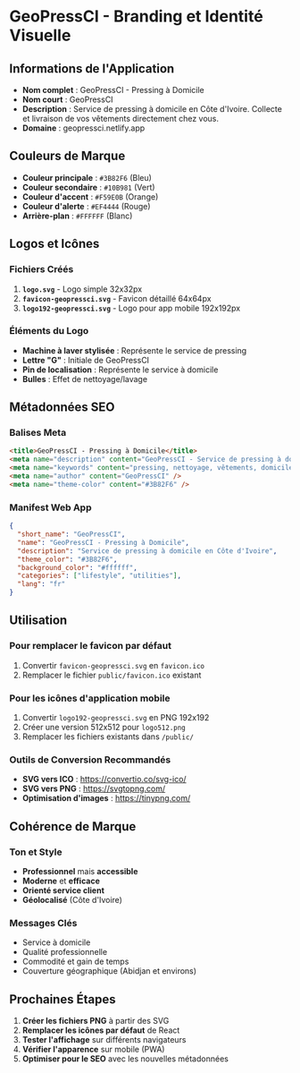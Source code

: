 # GeoPressCI - Branding et Identité Visuelle

## Informations de l'Application

- **Nom complet** : GeoPressCI - Pressing à Domicile
- **Nom court** : GeoPressCI
- **Description** : Service de pressing à domicile en Côte d'Ivoire. Collecte et livraison de vos vêtements directement chez vous.
- **Domaine** : geopressci.netlify.app

## Couleurs de Marque

- **Couleur principale** : `#3B82F6` (Bleu)
- **Couleur secondaire** : `#10B981` (Vert)
- **Couleur d'accent** : `#F59E0B` (Orange)
- **Couleur d'alerte** : `#EF4444` (Rouge)
- **Arrière-plan** : `#FFFFFF` (Blanc)

## Logos et Icônes

### Fichiers Créés
1. **`logo.svg`** - Logo simple 32x32px
2. **`favicon-geopressci.svg`** - Favicon détaillé 64x64px
3. **`logo192-geopressci.svg`** - Logo pour app mobile 192x192px

### Éléments du Logo
- **Machine à laver stylisée** : Représente le service de pressing
- **Lettre "G"** : Initiale de GeoPressCI
- **Pin de localisation** : Représente le service à domicile
- **Bulles** : Effet de nettoyage/lavage

## Métadonnées SEO

### Balises Meta
```html
<title>GeoPressCI - Pressing à Domicile</title>
<meta name="description" content="GeoPressCI - Service de pressing à domicile en Côte d'Ivoire. Collecte et livraison de vos vêtements directement chez vous." />
<meta name="keywords" content="pressing, nettoyage, vêtements, domicile, Côte d'Ivoire, Abidjan, livraison" />
<meta name="author" content="GeoPressCI" />
<meta name="theme-color" content="#3B82F6" />
```

### Manifest Web App
```json
{
  "short_name": "GeoPressCI",
  "name": "GeoPressCI - Pressing à Domicile",
  "description": "Service de pressing à domicile en Côte d'Ivoire",
  "theme_color": "#3B82F6",
  "background_color": "#ffffff",
  "categories": ["lifestyle", "utilities"],
  "lang": "fr"
}
```

## Utilisation

### Pour remplacer le favicon par défaut
1. Convertir `favicon-geopressci.svg` en `favicon.ico`
2. Remplacer le fichier `public/favicon.ico` existant

### Pour les icônes d'application mobile
1. Convertir `logo192-geopressci.svg` en PNG 192x192
2. Créer une version 512x512 pour `logo512.png`
3. Remplacer les fichiers existants dans `/public/`

### Outils de Conversion Recommandés
- **SVG vers ICO** : https://convertio.co/svg-ico/
- **SVG vers PNG** : https://svgtopng.com/
- **Optimisation d'images** : https://tinypng.com/

## Cohérence de Marque

### Ton et Style
- **Professionnel** mais **accessible**
- **Moderne** et **efficace**
- **Orienté service client**
- **Géolocalisé** (Côte d'Ivoire)

### Messages Clés
- Service à domicile
- Qualité professionnelle
- Commodité et gain de temps
- Couverture géographique (Abidjan et environs)

## Prochaines Étapes

1. **Créer les fichiers PNG** à partir des SVG
2. **Remplacer les icônes par défaut** de React
3. **Tester l'affichage** sur différents navigateurs
4. **Vérifier l'apparence** sur mobile (PWA)
5. **Optimiser pour le SEO** avec les nouvelles métadonnées
